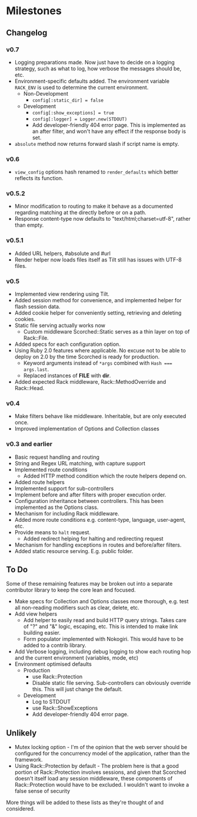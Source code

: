 Milestones
==========

Changelog
---------
### v0.7
* Logging preparations made. Now just have to decide on a logging strategy, such as what to log, how verbose the messages should be, etc.
* Environment-specific defaults added. The environment variable ``RACK_ENV`` is used to determine the current environment.
  * Non-Development
    * ``config[:static_dir] = false``
  * Development
    * ``config[:show_exceptions] = true``
    * ``config[:logger] = Logger.new(STDOUT)``
    * Add developer-friendly 404 error page. This is implemented as an after filter, and won't have any effect if the response body is set.
* ``absolute`` method now returns forward slash if script name is empty.

### v0.6
* ``view_config`` options hash renamed to ``render_defaults`` which better reflects its function.

### v0.5.2
* Minor modification to routing to make it behave as a documented regarding matching at the directly before or on a path.
* Response content-type now defaults to "text/html;charset=utf-8", rather than empty.

### v0.5.1
* Added URL helpers, #absolute and #url
* Render helper now loads files itself as Tilt still has issues with UTF-8 files.

### v0.5
* Implemented view rendering using Tilt.
* Added session method for convenience, and implemented helper for flash session data.
* Added cookie helper for conveniently setting, retrieving and deleting cookies.
* Static file serving actually works now
  * Custom middleware Scorched::Static serves as a thin layer on top of Rack::File.
* Added specs for each configuration option.
* Using Ruby 2.0 features where applicable. No excuse not to be able to deploy on 2.0 by the time Scorched is ready for production.
  * Keyword arguments instead of ``*args`` combined with ``Hash === args.last``.
  * Replaced instances of __FILE__ with __dir__.
* Added expected Rack middleware, Rack::MethodOverride and Rack::Head.
    
### v0.4
* Make filters behave like middleware. Inheritable, but are only executed once.
* Improved implementation of Options and Collection classes

### v0.3 and earlier
* Basic request handling and routing
* String and Regex URL matching, with capture support
* Implemented route conditions
  * Added HTTP method condition which the route helpers depend on.
* Added route helpers
* Implemented support for sub-controllers
* Implement before and after filters with proper execution order.
* Configuration inheritance between controllers. This has been implemented as the Options class.
* Mechanism for including Rack middleware.
* Added more route conditions e.g. content-type, language, user-agent, etc.
* Provide means to `halt` request.
  * Added redirect helping for halting and redirecting request
* Mechanism for handling exceptions in routes and before/after filters.
* Added static resource serving. E.g. public folder.



To Do
-----
Some of these remaining features may be broken out into a separate contributor library to keep the core lean and focused.

* Make specs for Collection and Options classes more thorough, e.g. test all non-reading modifiers such as clear, delete, etc.
* Add view helpers
  * Add helper to easily read and build HTTP query strings. Takes care of "?" and "&" logic, escaping, etc. This is
    intended to make link building easier.
  * Form populator implemented with Nokogiri. This would have to be added to a contrib library.
* Add Verbose logging, including debug logging to show each routing hop and the current environment (variables, mode, etc)
* Environment optimised defaults
  * Production
    * use Rack::Protection
    * Disable static file serving. Sub-controllers can obviously override this. This will just change the default.
  * Development
    * Log to STDOUT
    * use Rack::ShowExceptions
    * Add developer-friendly 404 error page.
    
Unlikely
--------
* Mutex locking option - I'm of the opinion that the web server should be configured for the concurrency model of the application, rather than the framework.
* Using Rack::Protection by default - The problem here is that a good portion of Rack::Protection involves sessions, and given that Scorched doesn't itself load any session middleware, these components of Rack::Protection would have to be excluded. I wouldn't want to invoke a false sense of security


More things will be added to these lists as they're thought of and considered.
